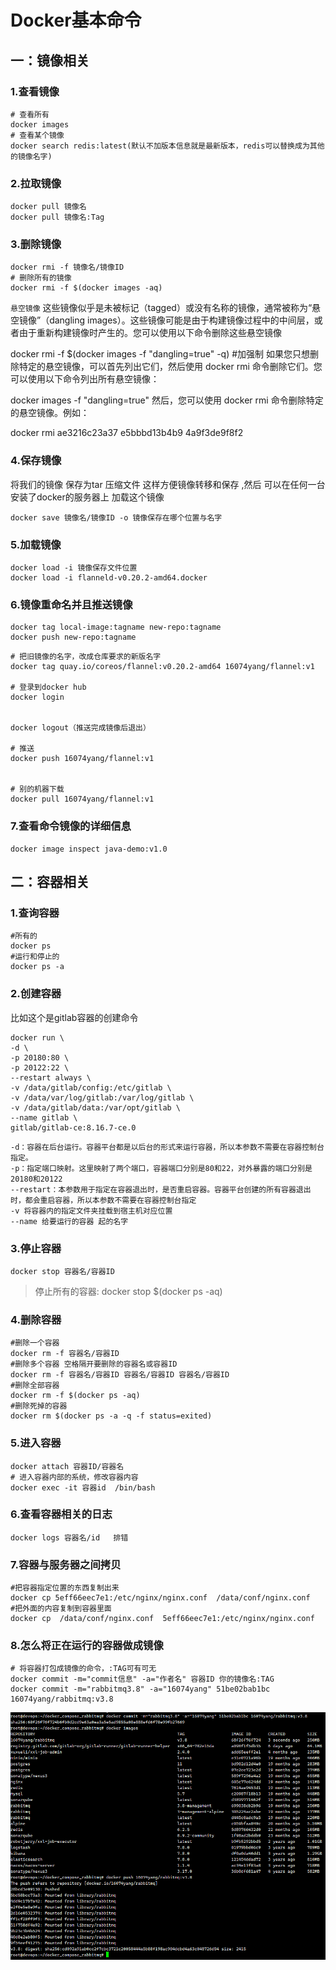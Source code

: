 # Docker基本命令

## 一：镜像相关

### 1.查看镜像

```
# 查看所有
docker images
# 查看某个镜像
docker search redis:latest(默认不加版本信息就是最新版本，redis可以替换成为其他的镜像名字)

```

### 2.拉取镜像

```
docker pull 镜像名
docker pull 镜像名:Tag
```

### 3.删除镜像

```
docker rmi -f 镜像名/镜像ID
# 删除所有的镜像
docker rmi -f $(docker images -aq)
```

`悬空镜像` 这些镜像似乎是未被标记（tagged）或没有名称的镜像，通常被称为“悬空镜像”（dangling images）。这些镜像可能是由于构建镜像过程中的中间层，或者由于重新构建镜像时产生的。您可以使用以下命令删除这些悬空镜像

docker rmi -f $(docker images -f "dangling=true" -q)   #加强制
如果您只想删除特定的悬空镜像，可以首先列出它们，然后使用 docker rmi 命令删除它们。您可以使用以下命令列出所有悬空镜像：

docker images -f "dangling=true"
然后，您可以使用 docker rmi 命令删除特定的悬空镜像。例如：

docker rmi ae3216c23a37 e5bbbd13b4b9 4a9f3de9f8f2


### 4.保存镜像

将我们的镜像 保存为tar 压缩文件 这样方便镜像转移和保存 ,然后 可以在任何一台安装了docker的服务器上 加载这个镜像 

```
docker save 镜像名/镜像ID -o 镜像保存在哪个位置与名字
```

### 5.加载镜像

```
docker load -i 镜像保存文件位置
docker load -i flanneld-v0.20.2-amd64.docker
```

### 6.镜像重命名并且推送镜像

```
docker tag local-image:tagname new-repo:tagname
docker push new-repo:tagname
```

```
# 把旧镜像的名字，改成仓库要求的新版名字
docker tag quay.io/coreos/flannel:v0.20.2-amd64 16074yang/flannel:v1

# 登录到docker hub
docker login       


docker logout（推送完成镜像后退出）

# 推送
docker push 16074yang/flannel:v1


# 别的机器下载
docker pull 16074yang/flannel:v1
```

### 7.查看命令镜像的详细信息

```
docker image inspect java-demo:v1.0
```



## 二：容器相关

### 1.查询容器

```
#所有的
docker ps
#运行和停止的
docker ps -a
```

### 2.创建容器

比如这个是gitlab容器的创建命令

```
docker run \
-d \
-p 20180:80 \
-p 20122:22 \
--restart always \
-v /data/gitlab/config:/etc/gitlab \
-v /data/var/log/gitlab:/var/log/gitlab \
-v /data/gitlab/data:/var/opt/gitlab \
--name gitlab \
gitlab/gitlab-ce:8.16.7-ce.0

```

```
-d：容器在后台运行。容器平台都是以后台的形式来运行容器，所以本参数不需要在容器控制台指定。
-p：指定端口映射。这里映射了两个端口，容器端口分别是80和22，对外暴露的端口分别是20180和20122
--restart：本参数用于指定在容器退出时，是否重启容器。容器平台创建的所有容器退出时，都会重启容器，所以本参数不需要在容器控制台指定
-v 将容器内的指定文件夹挂载到宿主机对应位置
--name 给要运行的容器 起的名字
```

### 3.停止容器

```
docker stop 容器名/容器ID
```

> 停止所有的容器: docker stop $(docker ps -aq)

### 4.删除容器

````
#删除一个容器
docker rm -f 容器名/容器ID
#删除多个容器 空格隔开要删除的容器名或容器ID
docker rm -f 容器名/容器ID 容器名/容器ID 容器名/容器ID
#删除全部容器
docker rm -f $(docker ps -aq)
#删除死掉的容器
docker rm $(docker ps -a -q -f status=exited)

````

### 5.进入容器

````
docker attach 容器ID/容器名
# 进入容器内部的系统，修改容器内容
docker exec -it 容器id  /bin/bash
````

### 6.查看容器相关的日志

```
docker logs 容器名/id   排错
```

### 7.容器与服务器之间拷贝

```
#把容器指定位置的东西复制出来 
docker cp 5eff66eec7e1:/etc/nginx/nginx.conf  /data/conf/nginx.conf
#把外面的内容复制到容器里面
docker cp  /data/conf/nginx.conf  5eff66eec7e1:/etc/nginx/nginx.conf
```

### 8.怎么将正在运行的容器做成镜像

```
# 将容器打包成镜像的命令，:TAG可有可无
docker commit -m="commit信息" -a="作者名" 容器ID 你的镜像名:TAG
docker commit -m="rabbitmq3.8" -a="16074yang" 51be02bab1bc 16074yang/rabbitmq:v3.8
```

![](../../pic/docker_rabbitmq_images.png)
